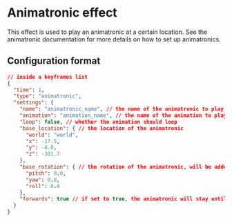 # Animatronic effect
This effect is used to play an animatronic at a certain location. See the animatronic documentation for more details on how to set up animatronics.

## Configuration format
```json
// inside a keyframes list
{
  "time": 1,
  "type": "animatronic",
  "settings": {
    "name": "animatronic_name", // the name of the animatronic to play, without file extension
    "animation": "animation_name", // the name of the animation to play
    "loop": false, // whether the animation should loop
    "base_location": { // the location of the animatronic
      "world": "world",
      "x": -17.5,
      "y": -4.0,
      "z": -301.7
    },
    "base_rotation": { // the rotation of the animatronic, will be added to the default/animated rotation
      "pitch": 0.0,
      "yaw": 0.0,
      "roll": 0.0
    },
    "forwards": true // if set to true, the animatronic will stay until the effect has ended
  }
}
```